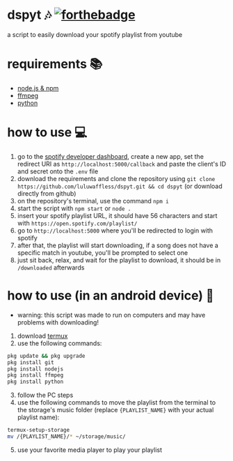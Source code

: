 # dspyt 🎶 [![forthebadge](https://forthebadge.com/images/badges/made-with-javascript.svg)](https://forthebadge.com)
a script to easily download your spotify playlist from youtube
# requirements 📚
- [node.js & npm](https://nodejs.org/)
- [ffmpeg](https://ffmpeg.org/)
- [python](https://www.python.org/)
# how to use 💻
1. go to the [spotify developer dashboard](https://developer.spotify.com/dashboard/), create a new app, set the redirect URI as `http://localhost:5000/callback` and paste the client's ID and secret onto the `.env` file
2. download the requirements and clone the repository using ```git clone https://github.com/luluwaffless/dspyt.git && cd dspyt``` (or download directly from github)
3. on the repository's terminal, use the command `npm i`
4. start the script with `npm start` or `node .`
5. insert your spotify playlist URL, it should have 56 characters and start with `https://open.spotify.com/playlist/`
6. go to `http://localhost:5000` where you'll be redirected to login with spotify
7. after that, the playlist will start downloading, if a song does not have a specific match in youtube, you'll be prompted to select one
8. just sit back, relax, and wait for the playlist to download, it should be in `/downloaded` afterwards
# how to use (in an android device) 📱
- warning: this script was made to run on computers and may have problems with downloading!
1. download [termux](https://github.com/termux/termux-app/releases/latest)
2. use the following commands:
```sh
pkg update && pkg upgrade
pkg install git
pkg install nodejs
pkg install ffmpeg
pkg install python
```
3. follow the PC steps
4. use the following commands to move the playlist from the terminal to the storage's music folder (replace `{PLAYLIST_NAME}` with your actual playlist name):
```sh
termux-setup-storage
mv /{PLAYLIST_NAME}/* ~/storage/music/
```
5. use your favorite media player to play your playlist
